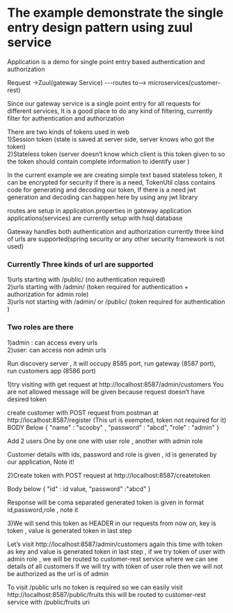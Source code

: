 # The example demonstrate the single entry design pattern using zuul service


Application is a demo for single point entry based authentication and authorization


Request ->Zuul(gateway Service) ---routes to--> microservices(customer-rest) 

Since our gateway service is a single point entry for all requests for different services, It is a good place to do any kind of filtering, currently filter for authentication and authorization  

There are two kinds of tokens used in web    
1)Session token (state is saved at server side, server knows who got the token)   
2)Stateless token (server doesn’t know which client is this token given to so the token should contain complete information to identify user )   

In the current example we are creating simple text based stateless token, it can be encrypted for security if there is a need, TokenUtil class contains code for generating and decoding our token, If there is a need jwt generation and decoding can happen here by using any jwt library  


routes are setup in application.properties in gateway application
applications(services) are currently setup with hsql database

Gateway handles both authentication and authorization currently three kind of urls are supported(spring security or any other security framework is not used)

### Currently Three kinds of url are supported
1)urls starting with /public/ (no authentication required)  
2)urls starting with /admin/  (token required for authentication + authorization for admin role)  
3)urls not starting with /admin/ or /public/ (token required for authentication )  

### Two roles are there
1)admin : can access every urls   
2)user: can access non admin urls  

Run discovery server , it will occupy 8585 port, run gateway (8587 port), run customers app (8586 port)

1)try visiting with get request at http://localhost:8587/admin/customers 
You are not allowed message will be given because request doesn’t have desired token

create customer with POST request from postman at  http://localhost:8587/register (This url is exempted, token not required for it)
BODY Below
{
	"name" : "scooby"  ,
	"password" : "abcd",
  "role" : "admin"
} 

Add 2 users One by one one with user role , another with admin role

Customer details with ids, password and role is given ,  id is generated by our application, Note it!

2)Create token with POST request at  http://localhost:8587/createtoken
 
Body below
{
	"id" : id value,
	"password" :"abcd"
}

Response will be coma separated generated token is given in format id,password,role , note it

3)We will send this token as HEADER in our requests from now on, key is token , value is generated token in last step
 
Let’s visit http://localhost:8587/admin/customers again this time with token as key and  value is generated token in last step , if we try token of user with admin role , we will be routed to customer-rest service where we can see details of all customers 
If we will try with token of user role then we will not be authorized as the url is of admin 

To visit /public urls no token is required so we can easily visit http://localhost:8587/public/fruits this will be routed to customer-rest service with /public/fruits uri 




